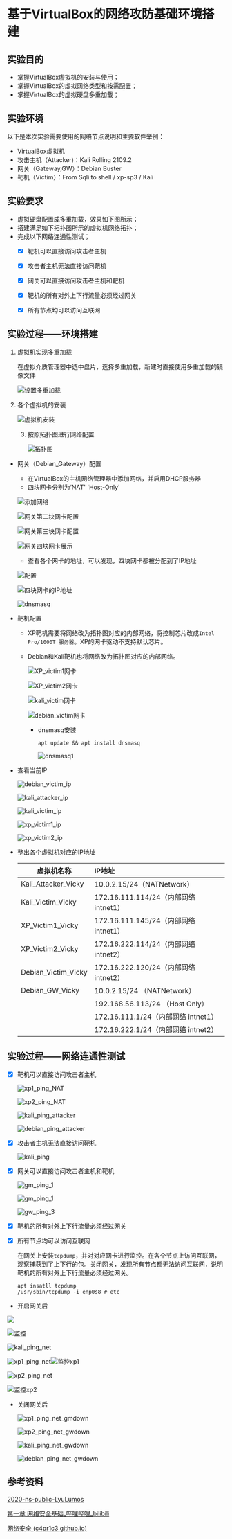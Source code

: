 # 基于VirtualBox的网络攻防基础环境搭建



## 实验目的

- 掌握VirtualBox虚拟机的安装与使用；
- 掌握VirtualBox的虚拟网络类型和按需配置；
- 掌握VirtualBox的虚拟硬盘多重加载；



## 实验环境

以下是本次实验需要使用的网络节点说明和主要软件举例：

- VirtualBox虚拟机
- 攻击主机（Attacker)：Kali Rolling 2109.2
- 网关（Gateway,GW）：Debian Buster
- 靶机（Victim）：From Sqli to shell / xp-sp3 / Kali



## 实验要求

- 虚拟硬盘配置成多重加载，效果如下图所示；
- 搭建满足如下拓扑图所示的虚拟机网络拓扑；
- 完成以下网络连通性测试；
  - [x] 靶机可以直接访问攻击者主机
  - [x] 攻击者主机无法直接访问靶机
  - [x] 网关可以直接访问攻击者主机和靶机
  - [x] 靶机的所有对外上下行流量必须经过网关
  - [x] 所有节点均可以访问互联网



## 实验过程——环境搭建

1. 虚拟机实现多重加载

   在虚拟介质管理器中选中盘片，选择多重加载，新建时直接使用多重加载的镜像文件

   ![设置多重加载](./img/设置多重加载.png)

   

2. 各个虚拟机的安装

   ![虚拟机安装](.\img\虚拟机安装.png)

   

   3. 按照拓扑图进行网络配置

      ![拓扑图](.\img\拓扑图.png)



- 网关（Debian_Gateway）配置

  - 在VirtualBox的主机网络管理器中添加网络，并启用DHCP服务器
  - 四块网卡分别为‘NAT' 'Host-Only' 

  ![添加网络](.\img\添加网络.png)

  ![网关第二块网卡配置](.\img\网关第二块网卡配置.png)

  ![网关第三块网卡配置](.\img\网关第三块网卡配置.png)

  ![网关四块网卡展示](.\img\网关四块网卡展示.png)

  - 查看各个网卡的地址，可以发现，四块网卡都被分配到了IP地址

  ![配置](.\img\配置.png)

  ![四块网卡的IP地址](.\img\debian_gw_ip.png)

  ![dnsmasq](.\img\dnsmasq.png)

- 靶机配置

  - XP靶机需要将网络改为拓扑图对应的内部网络，将控制芯片改成`Intel Pro/1000T 服务器`。XP的网卡驱动不支持默认芯片。

  - Debian和Kali靶机也将网络改为拓扑图对应的内部网络。

    ![XP_victim1网卡](.\img\XP_victim1网卡.png)

    ![XP_victim2网卡](.\img\XP_victim2网卡.png)

    ![kali_victim网卡](.\img\kali_victim网卡.png)

    ![debian_victim网卡](.\img\debian_victim网卡.png)
    
    - dnsmasq安装
    
      `apt update && apt install dnsmasq`
    
      ![dnsmasq1](.\img\dnsmasq1.png)

- 查看当前IP

  ![debian_victim_ip](.\img\debian_victim_ip.png)

  ![kali_attacker_ip](.\img\kali_attacker_ip.png)

  ![kali_victim_ip](.\img\kali_victim_ip.jpg)

  ![xp_victim1_ip](.\img\xp_victim1_ip.png)

  ![xp_victim2_ip](.\img\xp_victim2_ip.png)

- 整出各个虚拟机对应的IP地址

  | 虚拟机名称          | IP地址                                |
  | ------------------- | :------------------------------------ |
  | Kali_Attacker_Vicky | 10.0.2.15/24（NATNetwork）            |
  | Kali_Victim_Vicky   | 172.16.111.114/24（内部网络 intnet1） |
  | XP_Victim1_Vicky    | 172.16.111.145/24（内部网络 intnet1） |
  | XP_Victim2_Vicky    | 172.16.222.114/24（内部网络 intnet2） |
  | Debian_Victim_Vicky | 172.16.222.120/24（内部网络 intnet2） |
  | Debian_GW_Vicky     | 10.0.2.15/24 （NATNetwork）           |
  |                     | 192.168.56.113/24 （Host Only）       |
  |                     | 172.16.111.1/24（内部网络 intnet1）   |
  |                     | 172.16.222.1/24（内部网络 intnet2）   |

  



## 实验过程——网络连通性测试



- [x] 靶机可以直接访问攻击者主机

  

  ![xp1_ping_NAT](.\img\xp1_ping_NAT.png)

  ![xp2_ping_NAT](.\img\xp2_ping_NAT.png)

  ![kali_ping_attacker](.\img\kali_ping_attacker.png)

  ![debian_ping_attacker](.\img\debian_ping_attacker.png)

- [x] 攻击者主机无法直接访问靶机

  ![kali_ping](.\img\kali_ping.jpg)

- [x] 网关可以直接访问攻击者主机和靶机

  ![gm_ping_1](.\img\gm_ping_1.png)

  ![gm_ping_1](.\img\gm_ping_2.png)

  ![gw_ping_3](.\img\gw_ping_3.jpg)

- [x] 靶机的所有对外上下行流量必须经过网关

- [x] 所有节点均可以访问互联网

  在网关上安装`tcpdump`，并对对应网卡进行监控。在各个节点上访问互联网，观察捕获到了上下行的包。关闭网关，发现所有节点都无法访问互联网，说明靶机的所有对外上下行流量必须经过网关。

  ```
  apt insatll tcpdump
  /usr/sbin/tcpdump -i enp0s8 # etc
  ```

- 开启网关后

![](.\img\debian_ping_net.png)

![监控](.\img\监控debian.png)

![kali_ping_net](.\img\kali_ping_net.png)

![xp1_ping_net](.\img\xp1_ping_net.png)![监控xp1](.\img\监控xp1.png)

![xp2_ping_net](.\img\xp2_ping_net.png)

![监控xp2](.\img\监控xp2.png)

- 关闭网关后

  ![xp1_ping_net_gmdown](.\img\xp1_ping_net_gmdown.png)

  ![xp2_ping_net_gwdown](.\img\xp2_ping_net_gwdown.png)

  ![kali_ping_net_gwdown](.\img\kali_ping_net_gwdown.png)

  ![debian_ping_net_gwdown](.\img\debian_ping_net_gwdown.png)

  

## 参考资料



[2020-ns-public-LyuLumos](https://github.com/CUCCS/2020-ns-public-LyuLumos)

[第一章 网络安全基础_哔哩哔哩_bilibili](https://www.bilibili.com/video/BV16t4y1i7rz/)

[网络安全 (c4pr1c3.github.io)](https://c4pr1c3.github.io/cuc-ns-ppt/chap0x01.md.html?print-pdf#/title-slide)


